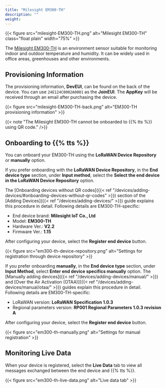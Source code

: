 ```yaml
---
title: "Milesight EM300-TH"
description: ""
weight: 
---
```


{{< figure src="milesight-EM300-TH.png" alt="Milesight EM300-TH" class="float plain" width="75%" >}}

The [Milesight EM300-TH](https://www.milesight.com/iot/product/lorawan-sensor/em300-th) is an environment sensor suitable for monitoring indoor and outdoor temperature and humidity. It can be widely used in office areas, greenhouses and other environments.

<!--more-->

## Provisioning Information

The provisioning information, **DevEUI**, can be found on the back of the device. You can use `24E124C0002A0001` as the **JoinEUI**. The **AppKey** will be received through an email after purchasing the device.

{{< figure src="milesight-EM300-TH-back.png" alt="EM300-TH provisioning information" >}}

{{< note "The Milesight EM300-TH cannot be onboarded to {{% tts %}} using QR code." />}}

## Onboarding to {{% tts %}}

You can onboard your EM300-TH using the **LoRaWAN Device Repository** or **manually** option.

If you prefer onboarding with the **LoRaWAN Device Repository**, in the **End device type** section, under **Input method**, select the **Select the end device in the LoRaWAN Device Repository** option.

The [Onboarding devices without QR codes]({{< ref "/devices/adding-devices/#onboarding-devices-without-qr-codes" >}}) section of the [Adding Devices]({{< ref "/devices/adding-devices/" >}}) guide explains this procedure in detail. Following details are EM300-TH-specific:

- End device brand: **Milesight IoT Co., Ltd**
- Model: **EM300-TH**
- Hardware Ver.: **V2.2**
- Firmware Ver.: **1.15**

After configuring your device, select the **Register end device** button.

{{< figure src="em300-th-device-repository.png" alt="Settings for registration through device repository" >}}

If you prefer onboarding **manually**, in the **End device type** section, under **Input Method**, select **Enter end device specifics manually** option. The [Manually adding devices]({{< ref "/devices/adding-devices/manual/" >}}) and [Over the Air Activation (OTAA)]({{< ref "/devices/adding-devices/manual/otaa/" >}}) guides explain this procedure in detail. Following details are EM300-TH-specific:

- LoRaWAN version: **LoRaWAN Specification 1.0.3**
- Regional parameters version: **RP001 Regional Parameters 1.0.3 revision A**

After configuring your device, select the **Register end device** button.

{{< figure src="em300-th-manually.png" alt="Settings for manual registration" >}}

## Monitoring Live Data

When your device is registered, select the **Live Data** tab to view all messages exchanged between the end device and {{% tts %}}.

{{< figure src="em300-th-live-data.png" alt="Live data tab" >}}